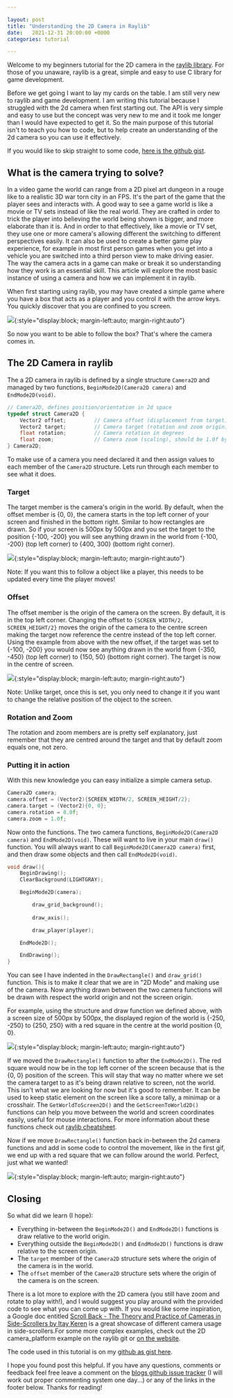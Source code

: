 ```yaml
---

layout: post
title: "Understanding the 2D Camera in Raylib"
date:   2021-12-31 20:00:00 +0000
categories: tutorial

---
```


Welcome to my beginners tutorial for the 2D camera in the [raylib library](https://www.raylib.com/). For those of you unaware, raylib is a great, simple and easy to use C library for game development. 

Before we get going I want to lay my cards on the table. I am still very new to raylib and game development. I am writing this tutorial because I struggled with the 2d camera when first starting out. The API is very simple and easy to use but the concept was very new to me and it took me longer than I would have expected to get it. So the main purpose of this tutorial isn't to teach you how to code, but to help create an understanding of the 2d camera so you can use it effectively. 

If you would like to skip straight to some code, [here is the github gist](https://gist.github.com/ArchieAtkinson/5c5758ad68d5cfd55d40430ca8e9b44d).

## What is the camera trying to solve?
In a video game the world can range from a 2D pixel art dungeon in a rouge like to a realistic 3D war torn city in an FPS. It's the part of the game that the player sees and interacts with. A good way to see a game world is like a movie or TV sets instead of like the real world. They are crafted in order to trick the player into believing the world being shown is bigger, and more elaborate than it is. And in order to that effectively, like a movie or TV set, they use one or more camera's allowing different the switching to different perspectives easily. It can also be used to create a better game play experience, for example in most first person games when you get into a vehicle you are switched into a third person view to make driving easier. The way the camera acts in a game can make or break it so understanding how they work is an essential skill. This article will explore the most basic instance of using a camera and how we can implement it in raylib.

When first starting using raylib, you may have created a simple game where you have a box that acts as a player and you control it with the arrow keys. You quickly discover that you are confined to you screen. 

![](/assets/raylib-2dcamera/NoCamera.gif){:style="display:block; margin-left:auto; margin-right:auto"}

So now you want to be able to follow the box? That's where the camera comes in. 

## The 2D Camera in raylib
The a 2D camera in raylib is defined by a single structure `Camera2D` and managed by two functions, `BeginMode2D(Camera2D camera)` and `EndMode2D(void)`.

```c
// Camera2D, defines position/orientation in 2d space
typedef struct Camera2D {
    Vector2 offset;         // Camera offset (displacement from target)
    Vector2 target;         // Camera target (rotation and zoom origin)
    float rotation;         // Camera rotation in degrees
    float zoom;             // Camera zoom (scaling), should be 1.0f by default
} Camera2D;
```

To make use of a camera you need declared it and then assign values to each member of the `Camera2D` structure. Lets run through each member to see what it does. 

### Target

The target member is the camera's origin in the world. By default, when the offset member is {0, 0}, the camera starts in the top left corner of your screen and finished in the bottom right. Similar to how rectangles are drawn. So if your screen is 500px by 500px and you set the target to the position {-100, -200} you will see anything drawn in the world from {-100, -200} (top left corner) to {400, 300} (bottom right corner). 

![](/assets/raylib-2dcamera/Target.png){:style="display:block; margin-left:auto; margin-right:auto"}

Note: If you want this to follow a object like a player, this needs to be updated every time the player moves!

### Offset

The offset member is the origin of the camera on the screen. By default, it is in the top left corner. Changing the offset to `{SCREEN_WIDTH/2, SCREEN_HEIGHT/2}` moves the origin of the camera to the centre screen making the target now reference the centre instead of the top left corner. Using the example from above with the new offset, if the target was set to {-100, -200} you would now see anything drawn in the world from {-350, -450} (top left corner) to {150, 50} (bottom right corner). The target is now in the centre of screen.

![](/assets/raylib-2dcamera/Offset.png){:style="display:block; margin-left:auto; margin-right:auto"}

Note: Unlike target, once this is set, you only need to change it if you want to change the relative position of the object to the screen.

### Rotation and Zoom

The rotation and zoom members are is pretty self explanatory, just remember that they are centred around the target and that by default zoom equals one, not zero. 

### Putting it in action

With this new knowledge you can easy initialize a simple camera setup. 

```c
Camera2D camera;
camera.offset = (Vector2){SCREEN_WIDTH/2, SCREEN_HEIGHT/2};
camera.target = (Vector2){0, 0};
camera.rotation = 0.0f;
camera.zoom = 1.0f;
```
Now onto the functions. The two camera functions, `BeginMode2D(Camera2D camera)` and `EndMode2D(void)`. These will want to live in your main `draw()` function. You will always want to call `BeginMode2D(Camera2D camera)` first, and then draw some objects and then call `EndMode2D(void)`. 

```c
void draw(){
	BeginDrawing();
	ClearBackground(LIGHTGRAY);

	BeginMode2D(camera);

        draw_grid_background();
        
        draw_axis();

        draw_player(player);

	EndMode2D();

	EndDrawing();
}	
```

You can see I have indented in the `DrawRectangle()` and `draw_grid()` function. This is to make it clear that we are in "2D Mode" and making use of the camera. Now anything drawn between the two camera functions will be drawn with respect the world origin and not the screen origin. 

For example, using the structure and draw function we defined above, with a screen size of 500px by 500px, the displayed region of the world is {-250, -250} to {250, 250} with a red square in the centre at the world position {0, 0}. 

![](/assets/raylib-2dcamera/In2DMode.png){:style="display:block; margin-left:auto; margin-right:auto"}

If we moved the `DrawRectangle()` function to after the `EndMode2D()`. The red square would now be in the top left corner of the screen because that is the {0, 0} position of the screen. This will stay that way no matter where we set the camera target to as it's being drawn relative to screen, not the world. This isn't what we are looking for now but it's good to remember. It can be used to keep static element on the screen like a score tally, a minimap or a crosshair. The `GetWorldToScreen2D()` and the `GetScreenToWorld2D()` functions can help you move between the world and screen coordinates easily, useful for mouse interactions. For more information about these functions check out [raylib cheatsheet](https://www.raylib.com/cheatsheet/cheatsheet.html).

Now if we move `DrawRectangle()` function back in-between the 2d camera functions and add in some code to control the movement, like in the first gif, we end up with a red square that we can follow around the world. Perfect, just what we wanted! 

![](/assets/raylib-2dcamera/Camera.gif){:style="display:block; margin-left:auto; margin-right:auto"}

## Closing 

So what did we learn (I hope):
- Everything in-between the `BeginMode2D()` and `EndMode2D()` functions is draw relative to the world origin.
- Everything outside the `BeginMode2D()` and `EndMode2D()` functions is draw relative to the screen origin.
- The `target` member of the `Camera2D` structure sets where the origin of the camera is in the world.
- The `offset` member of the `Camera2D` structure sets where the origin of the camera is on the screen. 

There is a lot more to explore with the 2D camera (you still have zoom and rotate to play with!), and I would suggest you play around with the provided code to see what you can come up with. If you would like some inspiration, a Google doc entitled [Scroll Back - The Theory and Practice of Cameras in Side-Scrollers by Itay Keren](https://docs.google.com/document/d/1iNSQIyNpVGHeak6isbP6AHdHD50gs8MNXF1GCf08efg/pub) is a great showcase of different camera usage in side-scrollers.For some more complex examples, check out the 2D camera_platform example on the raylib git or [on the website](https://www.raylib.com/examples.html). 

The code used in this tutorial is on my [github as gist here](https://gist.github.com/ArchieAtkinson/5c5758ad68d5cfd55d40430ca8e9b44d).

I hope you found post this helpful. If you have any questions, comments or feedback feel free leave a comment on the [blogs github issue tracker](https://github.com/ArchieAtkinson/archieatkinson.github.io/issues/2) (I will work out proper commenting system one day...) or any of the links in the footer below. Thanks for reading!

